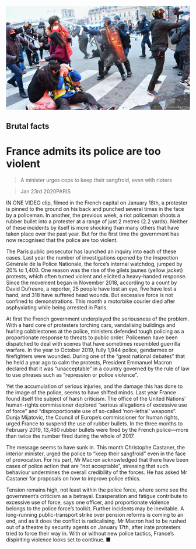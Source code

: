 ![](./images/20200125_EUP004_0.jpg)

## Brutal facts

# France admits its police are too violent

> A minister urges cops to keep their sangfroid, even with rioters

> Jan 23rd 2020PARIS

IN ONE VIDEO clip, filmed in the French capital on January 18th, a protester is pinned to the ground on his back and punched several times in the face by a policeman. In another, the previous week, a riot policeman shoots a rubber bullet into a protester at a range of just 2 metres (2.2 yards). Neither of these incidents by itself is more shocking than many others that have taken place over the past year. But for the first time the government has now recognised that the police are too violent.

The Paris public prosecutor has launched an inquiry into each of these cases. Last year the number of investigations opened by the Inspection Générale de la Police Nationale, the force’s internal watchdog, jumped by 20% to 1,400. One reason was the rise of the gilets jaunes (yellow jacket) protests, which often turned violent and elicited a heavy-handed response. Since the movement began in November 2018, according to a count by David Dufresne, a reporter, 25 people have lost an eye, five have lost a hand, and 318 have suffered head wounds. But excessive force is not confined to demonstrations. This month a motorbike courier died after asphyxiating while being arrested in Paris.

At first the French government underplayed the seriousness of the problem. With a hard core of protesters torching cars, vandalising buildings and hurling cobblestones at the police, ministers defended tough policing as a proportionate response to threats to public order. Policemen have been dispatched to deal with scenes that have sometimes resembled guerrilla warfare. In the year to October 2019, fully 1,944 police, gendarmes or firefighters were wounded. During one of the “great national debates” that he held a year ago to calm the protests, President Emmanuel Macron declared that it was “unacceptable” in a country governed by the rule of law to use phrases such as “repression or police violence”.

Yet the accumulation of serious injuries, and the damage this has done to the image of the police, seems to have shifted minds. Last year France found itself the subject of harsh criticism. The office of the United Nations’ human-rights commissioner deplored “serious allegations of excessive use of force” and “disproportionate use of so-called ‘non-lethal’ weapons”. Dunja Mijatovic, the Council of Europe’s commissioner for human rights, urged France to suspend the use of rubber bullets. In the three months to February 2019, 13,460 rubber bullets were fired by the French police—more than twice the number fired during the whole of 2017.

The message seems to have sunk in. This month Christophe Castaner, the interior minister, urged the police to “keep their sangfroid” even in the face of provocation. For his part, Mr Macron acknowledged that there have been cases of police action that are “not acceptable”, stressing that such behaviour undermines the overall credibility of the forces. He has asked Mr Castaner for proposals on how to improve police ethics.

Tension remains high, not least within the police force, where some see the government’s criticism as a betrayal. Exasperation and fatigue contribute to excessive use of force, says one officer, and proportionate violence belongs to the police force’s toolkit. Further incidents may be inevitable. A long-running public-transport strike over pension reforms is coming to an end, and as it does the conflict is radicalising. Mr Macron had to be rushed out of a theatre by security agents on January 17th, after irate protesters tried to force their way in. With or without new police tactics, France’s dispiriting violence looks set to continue. ■